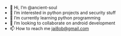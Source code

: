 - 👋 Hi, I’m @ancient-soul
- 👀 I’m interested in python projects and security stuff
- 🌱 I’m currently learning python programming
- 💞️ I’m looking to collaborate on android development
- 📫 How to reach me jai8ob@gmail.com

<!---
ancient-soul/ancient-soul is a ✨ special ✨ repository because its `README.md` (this file) appears on your GitHub profile.
You can click the Preview link to take a look at your changes.
--->
